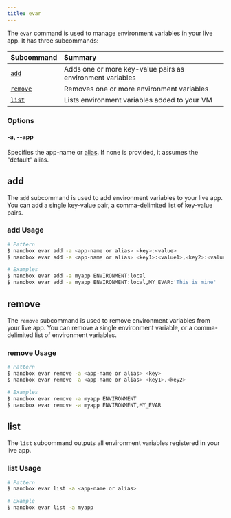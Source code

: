 ```yaml
---
title: evar
---
```


The `evar` command is used to manage environment variables in your live app. It has three subcommands:

| Subcommand          | Summary                                                   |
|:--------------------|:----------------------------------------------------------|
| [`add`](#add)       | Adds one or more key-value pairs as environment variables |
| [`remove`](#remove) | Removes one or more environment variables                 |
| [`list`](#list)     | Lists environment variables added to your VM              |

### Options
#### -a, --app
Specifies the app-name or [alias](/cli/link/). If none is provided, it assumes the "default" alias.

## add
The `add` subcommand is used to add environment variables to your live app. You can add a single key-value pair, a comma-delimited list of key-value pairs.

### add Usage
```bash
# Pattern
$ nanobox evar add -a <app-name or alias> <key>:<value>
$ nanobox evar add -a <app-name or alias> <key1>:<value1>,<key2>:<value2>

# Examples
$ nanobox evar add -a myapp ENVIRONMENT:local
$ nanobox evar add -a myapp ENVIRONMENT:local,MY_EVAR:'This is mine'
```

## remove
The `remove` subcommand is used to remove environment variables from your live app. You can remove a single environment variable, or a comma-delimited list of environment variables.

### remove Usage
```bash
# Pattern
$ nanobox evar remove -a <app-name or alias> <key>
$ nanobox evar remove -a <app-name or alias> <key1>,<key2>

# Examples
$ nanobox evar remove -a myapp ENVIRONMENT
$ nanobox evar remove -a myapp ENVIRONMENT,MY_EVAR
```

## list
The `list` subcommand outputs all environment variables registered in your live app.

### list Usage
```bash
# Pattern
$ nanobox evar list -a <app-name or alias>

# Example
$ nanobox evar list -a myapp
```
